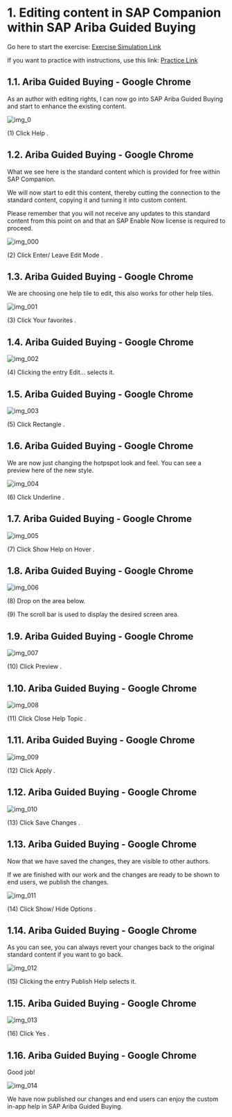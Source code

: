 # 1. Editing content in SAP Companion within SAP Ariba Guided Buying

Go here to start the exercise: [Exercise Simulation Link](https://sap-teched.enable-now.cloud.sap/pub/TechEd2022/index.html?show=project!PR_76213AE92D6C45A1:pres)

If you want to practice with instructions, use this link: [Practice Link](https://sap-teched.enable-now.cloud.sap/pub/TechEd2022/index.html?show=project!PR_76213AE92D6C45A1:uebung)

## 1.1. Ariba Guided Buying - Google Chrome

As an author with editing rights, I can now go into SAP Ariba Guided Buying and start to enhance the existing content.

![img_0](https://user-images.githubusercontent.com/113501392/197587067-d5da9ade-19f9-476c-b4c5-242cfba93ddd.png)

(1) Click Help .

## 1.2. Ariba Guided Buying - Google Chrome

What we see here is the standard content which is provided for free within SAP Companion.

We will now start to edit this content, thereby cutting the connection to the standard content, copying it and turning it into custom content.

Please remember that you will not receive any updates to this standard content from this point on and that an SAP Enable Now license is required to proceed.

![img_000](https://user-images.githubusercontent.com/113501392/197587151-c5c70608-f0c9-40ce-aa8d-bd030522bcc5.png)

(2) Click Enter/ Leave Edit Mode .

## 1.3. Ariba Guided Buying - Google Chrome

We are choosing one help tile to edit, this also works for other help tiles.

![img_001](https://user-images.githubusercontent.com/113501392/197587249-c0cba929-4343-495b-a2ba-c7ad9009d3ff.png)

(3) Click Your favorites .

## 1.4. Ariba Guided Buying - Google Chrome

![img_002](https://user-images.githubusercontent.com/113501392/197587284-7e3f342c-dcc5-4a98-9be7-6c491f8a0f69.png)

(4) Clicking the entry Edit...  selects it.

## 1.5. Ariba Guided Buying - Google Chrome

![img_003](https://user-images.githubusercontent.com/113501392/197587318-c663a279-3e8a-4b88-a62c-aab50d20230e.png)

(5) Click Rectangle .

## 1.6. Ariba Guided Buying - Google Chrome

We are now just changing the hotpspot look and feel. You can see a preview here of the new style.

![img_004](https://user-images.githubusercontent.com/113501392/197587349-8041ad4f-98ad-455c-afa1-32014c26c6bc.png)

(6) Click Underline .

## 1.7. Ariba Guided Buying - Google Chrome

![img_005](https://user-images.githubusercontent.com/113501392/197587393-635a1943-61ca-4891-b8b8-3310daa62201.png)

(7) Click Show Help on Hover .

## 1.8. Ariba Guided Buying - Google Chrome

![img_006](https://user-images.githubusercontent.com/113501392/197587420-e9141eca-37ad-4cab-8fec-272a8be41758.png)

(8) Drop on the area below.

(9) The scroll bar is used to display the desired screen area.

## 1.9. Ariba Guided Buying - Google Chrome

![img_007](https://user-images.githubusercontent.com/113501392/197587502-2014e08d-6f53-4947-8d43-c7d25a0d4d38.png)

(10) Click Preview .

## 1.10. Ariba Guided Buying - Google Chrome

![img_008](https://user-images.githubusercontent.com/113501392/197587547-4a998dd5-392f-4ac8-aa37-fd1806b809c4.png)

(11) Click Close Help Topic .

## 1.11. Ariba Guided Buying - Google Chrome

![img_009](https://user-images.githubusercontent.com/113501392/197587576-73cc4496-5a68-4a26-9965-fa0341d37dd0.png)

(12) Click Apply .

## 1.12. Ariba Guided Buying - Google Chrome

![img_010](https://user-images.githubusercontent.com/113501392/197587598-630dbae5-7ba9-4ef6-9d95-d98690719971.png)

(13) Click Save Changes .

## 1.13. Ariba Guided Buying - Google Chrome

Now that we have saved the changes, they are visible to other authors.

If we are finished with our work and the changes are ready to be shown to end users, we publish the changes.

 ![img_011](https://user-images.githubusercontent.com/113501392/197587647-816732ed-3c09-4ce4-a9f4-9984930a1a6a.png)

(14) Click Show/ Hide Options .

## 1.14. Ariba Guided Buying - Google Chrome

As you can see, you can always revert your changes back to the original standard content if you want to go back.

![img_012](https://user-images.githubusercontent.com/113501392/197587695-ef9d294b-f784-4e36-a37d-86ca21bb0460.png)

(15) Clicking the entry Publish Help  selects it.

## 1.15. Ariba Guided Buying - Google Chrome

![img_013](https://user-images.githubusercontent.com/113501392/197587730-62258611-2c09-4803-926f-1e6636ffdde5.png)

(16) Click Yes .

## 1.16. Ariba Guided Buying - Google Chrome

Good job!

 ![img_014](https://user-images.githubusercontent.com/113501392/197587758-d30069be-1c23-4278-aa0e-7f75eac9d46e.png)

We have now published our changes and end users can enjoy the custom in-app help in SAP Ariba Guided Buying.

 
